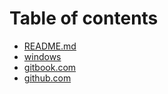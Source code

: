 # Table of contents

* [README.md](README.md)
* [windows](windows.md)
* [gitbook.com](gitbook.com.md)
* [github.com](github.com.md)
